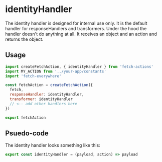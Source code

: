 # identityHandler
The identity handler is designed for internal use only. It is the default handler for responseHandlers and transformers. Under the hood the handler doesn't do anything at all. It receives an object and an action and returns the object.

## Usage
```js
import createFetchAction, { identityHandler } from 'fetch-actions'
import MY_ACTION from '../your-app/constants'
import 'fetch-everywhere'

const fetchAction = createFetchAction({
  fetch,
  responseHandler: identityHandler,
  transformer: identityHandler
  // <-- add other handlers here
})

export fetchAction
```

## Psuedo-code
The identity handler looks something like this:

```js
export const identityHandler = (payload, action) => payload
```
